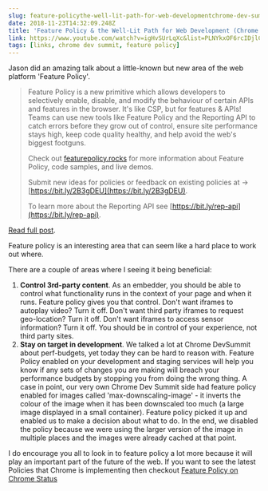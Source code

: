 ```yaml
---
slug: feature-policythe-well-lit-path-for-web-developmentchrome-dev-summit-2018-
date: 2018-11-23T14:32:09.248Z
title: 'Feature Policy & the Well-Lit Path for Web Development (Chrome Dev Summit 2018)'
link: https://www.youtube.com/watch?v=igHvSUrLqXc&list=PLNYkxOF6rcIDjlCx1PcphPpmf43aKOAdF&t=0s&index=14
tags: [links, chrome dev summit, feature policy]
---
```

Jason did an amazing talk about a little-known but new area of the web platform 'Feature Policy'.

> Feature Policy is a new primitive which allows developers to selectively enable, disable, and modify the behaviour of certain APIs and features in the browser. It's like CSP, but for features & APIs! Teams can use new tools like Feature Policy and the Reporting API to catch errors before they grow out of control, ensure site performance stays high, keep code quality healthy, and help avoid the web's biggest footguns.
> 
> Check out [featurepolicy.rocks](https://featurepolicy.rocks) for more information about Feature Policy, code samples, and live demos.
> 
> Submit new ideas for policies or feedback on existing policies at  &#x2192; [https://bit.ly/2B3gDEU](https://bit.ly/2B3gDEU).
> 
> To learn more about the Reporting API see [https://bit.ly/rep-api](https://bit.ly/rep-api).

[Read full post](https://www.youtube.com/watch?v=igHvSUrLqXc&list=PLNYkxOF6rcIDjlCx1PcphPpmf43aKOAdF&t=0s&index=14).

Feature policy is an interesting area that can seem like a hard place to work out where.

There are a couple of areas where I seeing it being beneficial:

1. **Control 3rd-party content**. As an embedder, you should be able to control what functionality runs in the context of your page and when it runs. Feature policy gives you that control. Don't want iframes to autoplay video? Turn it off. Don't want third party iframes to request geo-location? Turn it off. Don't want iframes to access sensor information? Turn it off. You should be in control of your experience, not third party sites.
2. **Stay on target in development**. We talked a lot at Chrome DevSummit about perf-budgets, yet today they can be hard to reason with. Feature Policy enabled on your development and staging services will help you know if any sets of changes you are making will breach your performance budgets by stopping you from doing the wrong thing. A case in point, our very own Chrome Dev Summit side had feature policy enabled for images called 'max-downscaling-image' - it inverts the colour of the image when it has been downscaled too much (a large image displayed in a small container). Feature policy picked it up and enabled us to make a decision about what to do. In the end, we disabled the policy because we were using the larger version of the image in multiple places and the images were already cached at that point.

I do encourage you all to look in to feature policy a lot more because it will play an important part of the future of the web. If you want to see the latest Policies that Chrome is implementing then checkout [Feature Policy on Chrome Status](https://www.chromestatus.com/features#feature%20policy)
